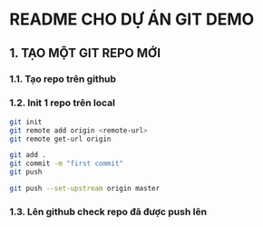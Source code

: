# README CHO DỰ ÁN GIT DEMO

## 1. TẠO MỘT GIT REPO MỚI

### 1.1. Tạo repo trên github

### 1.2. Init 1 repo trên local

```bash
git init
git remote add origin <remote-url>
git remote get-url origin

git add .
git commit -m "first commit"
git push

git push --set-upstream origin master

```

### 1.3. Lên github check repo đã được push lên
